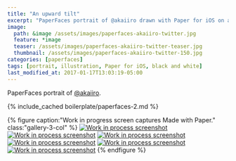 ```yaml
---
title: "An upward tilt"
excerpt: "PaperFaces portrait of @akaiiro drawn with Paper for iOS on an iPad."
image: 
  path: &image /assets/images/paperfaces-akaiiro-twitter.jpg 
  feature: *image
  teaser: /assets/images/paperfaces-akaiiro-twitter-teaser.jpg
  thumbnail: /assets/images/paperfaces-akaiiro-twitter-150.jpg
categories: [paperfaces]
tags: [portrait, illustration, Paper for iOS, black and white]
last_modified_at: 2017-01-17T13:03:19-05:00
---
```


PaperFaces portrait of [@akaiiro](https://twitter.com/akaiiro).

{% include_cached boilerplate/paperfaces-2.md %}

{% figure caption:"Work in progress screen captures Made with Paper." class:"gallery-3-col" %}
[![Work in process screenshot](/assets/images/paperfaces-akaiiro-process-1-600.jpg)](/assets/images/paperfaces-akaiiro-process-1-lg.jpg)
[![Work in process screenshot](/assets/images/paperfaces-akaiiro-process-2-600.jpg)](/assets/images/paperfaces-akaiiro-process-2-lg.jpg)
[![Work in process screenshot](/assets/images/paperfaces-akaiiro-process-3-600.jpg)](/assets/images/paperfaces-akaiiro-process-3-lg.jpg)
[![Work in process screenshot](/assets/images/paperfaces-akaiiro-process-4-600.jpg)](/assets/images/paperfaces-akaiiro-process-4-lg.jpg)
[![Work in process screenshot](/assets/images/paperfaces-akaiiro-process-5-600.jpg)](/assets/images/paperfaces-akaiiro-process-5-lg.jpg)
[![Work in process screenshot](/assets/images/paperfaces-akaiiro-process-6-600.jpg)](/assets/images/paperfaces-akaiiro-process-6-lg.jpg)
{% endfigure %}
